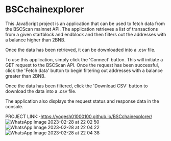 # BSCchainexplorer
This JavaScript project is an application that can be used to fetch data from the BSCScan mainnet API. The application retrieves a list of transactions from a given startblock and endblock and then filters out the addresses with a balance higher than 2BNB. 

Once the data has been retrieved, it can be downloaded into a .csv file. 

To use this application, simply click the 'Connect' button. This will initiate a GET request to the BSCScan API. Once the request has been successful, click the 'Fetch data' button to begin filtering out addresses with a balance greater than 2BNB. 

Once the data has been filtered, click the 'Download CSV' button to download the data into a .csv file. 

The application also displays the request status and response data in the console. 


PROJECT LINK:-https://yogesh01000100.github.io/BSCchainexplorer/
![WhatsApp Image 2023-02-28 at 22 02 50](https://user-images.githubusercontent.com/90953665/221917794-622be5ac-dda4-4350-b7df-d112d4bca0e6.jpeg)
![WhatsApp Image 2023-02-28 at 22 04 22](https://user-images.githubusercontent.com/90953665/221917813-0fb968bb-1773-49c7-b0ff-e9877b9772fd.jpeg)
![WhatsApp Image 2023-02-28 at 22 04 38](https://user-images.githubusercontent.com/90953665/221917823-02166381-c82e-4da1-8947-c7cddea4c4de.jpeg)

